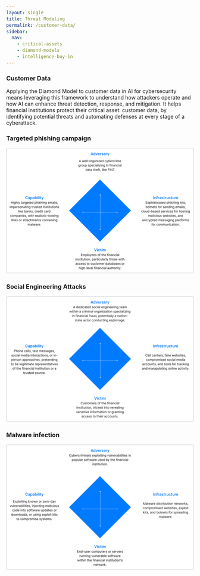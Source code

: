 ```yaml
---
layout: single
title: Threat Modeling
permalink: /customer-data/
sidebar:
  nav:
    - critical-assets
    - diamond-models
    - intelligence-buy-in
---
```

### Customer Data
Applying the Diamond Model to customer data in AI for cybersecurity means leveraging this framework to understand how attackers operate and how AI can enhance threat detection, response, and mitigation. It helps financial institutions protect their critical asset: customer data, by identifying potential threats and automating defenses at every stage of a cyberattack.

### Targeted phishing campaign
![malware](/assets/Image-phishing.png)

### Social Engineering Attacks
![malware](/assets/Image-socialeng.png)

### Malware infection
![malware](/assets/Image-malware-diamond.png)
